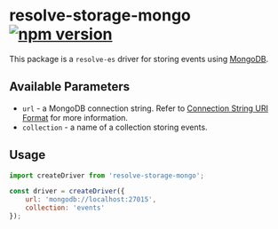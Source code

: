 # **resolve-storage-mongo** [![npm version](https://badge.fury.io/js/resolve-storage-mongo.svg)](https://badge.fury.io/js/resolve-storage-mongo)

This package is a `resolve-es` driver for storing events using [MongoDB](https://docs.mongodb.com/).

## Available Parameters
* `url` - a MongoDB connection string. Refer to [Connection String URI Format](https://docs.mongodb.com/manual/reference/connection-string/) for more information.
* `collection` - a name of a collection storing events.
## Usage

```js
import createDriver from 'resolve-storage-mongo';

const driver = createDriver({
    url: 'mongodb://localhost:27015',
    collection: 'events'
});
```
